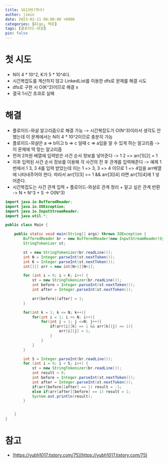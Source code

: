 ```yaml
---
title: 1613번(역사)
author: jimin
date: 2023-02-11 00:00:00 +0900
categories: [Algo, 백준]
tags: [플로이드-와샬]
pin: false
---
```


# 첫 시도

 - N이 4 * 10^2, K가 5 * 10^4다.
 - 시간복잡도를 계산하지 않고 LinkedList를 이용한 dfs로 문제를 해결 시도
 - dfs로 구현 시 O(K^2)이므로 해결 x
 - 결국 1시간 초과로 실패

# 해결

 - 플로이드-와샬 알고리즘으로 해결 가능 -> 시간복잡도가 O(N^3)이라서 생각도 안했는데 이 문제에서는 N이 4 * 10^2이므로 충분히 가능
 - 플로이드-와샬은 a => b이고 b => c 일때 c => a임을 알 수 있게 하는 알고리즘 -> 이 문제에 딱 맞는 알고리즘
 - 먼저 2차원 배열에 입력받은 사건 순서 정보를 넣어준다 -> 1 2 => arr[1][2] = 1
 - 이후 입력된 사건 순서 정보를 이용해 각 사건의 전 후 관계를 입력해준다 -> 예제 1번에서 1 3, 3 4를 입력 받았는데 이는 1 => 3, 3 => 4 이므로 1 => 4임을 arr배열에 나타내주어야 한다. 따라서 arr[1][3] == 1 && arr[3][4] 라면 arr[1][4]에 1 넣어준다.
 - 시간복잡도는 사건 관계 입력 + 플로이드-와샬로 관계 정리 + 알고 싶은 관계 반환 -> N + N^3 + S -> O(N^3)

```java
import java.io.BufferedReader;
import java.io.IOException;
import java.io.InputStreamReader;
import java.util.*;

public class Main {

    public static void main(String[] args) throws IOException {
        BufferedReader br = new BufferedReader(new InputStreamReader(System.in));
        StringTokenizer st;

        st = new StringTokenizer(br.readLine());
        int N = Integer.parseInt(st.nextToken());
        int K = Integer.parseInt(st.nextToken());
        int[][] arr = new int[N+1][N+1];

        for (int i = 0; i < K; i++) {
            st = new StringTokenizer(br.readLine());
            int before = Integer.parseInt(st.nextToken());
            int after = Integer.parseInt(st.nextToken());

            arr[before][after] = 1;
        }

        for(int k = 1; k <= N; k++){
            for(int i = 1; i <= N; i++){
                for(int j = 1; j <=N; j++){
                    if(arr[i][k] == 1 && arr[k][j] == 1){
                        arr[i][j] = 1;
                    }
                }
            }
        }

        int S = Integer.parseInt(br.readLine());
        for (int i = 0; i < S; i++) {
            st = new StringTokenizer(br.readLine());
            int result = 0;
            int before = Integer.parseInt(st.nextToken());
            int after = Integer.parseInt(st.nextToken());
            if(arr[before][after] == 1) result = -1;
            else if(arr[after][before] == 1) result = 1;
            System.out.println(result);
        }


    }
}
```

# 참고

 - [https://yubh1017.tistory.com/75](https://yubh1017.tistory.com/75)